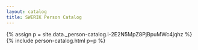 ```yaml
---
layout: catalog
title: SWERIK Person Catalog
---
```

{% assign p = site.data._person-catalog.i-2E2N5MpZ8PjBpuMWc4jqhz %}
{% include person-catalog.html p=p %}

